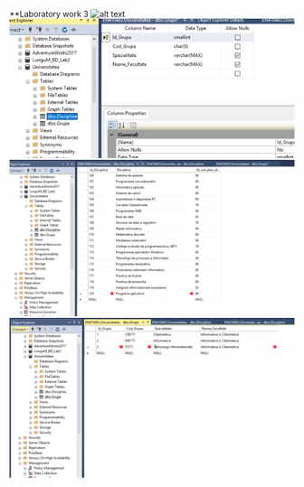 **Laboratory work 3
![alt text](BD3.1Discipline.PNG "Logo1")
![alt text](BD3.2Grupe.PNG "Logo1")
![alt text](bd3.3DisciplinaFull.PNG "Logo1")
![alt text](bd3.4GrupeFull.PNG "Logo1")

